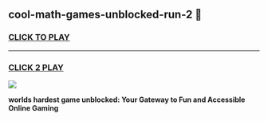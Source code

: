 
## cool-math-games-unblocked-run-2 👋
<h3>
<a href="https://premium.freeplayer.one?title=cool-math-games-unblocked-run-2&ref=14F">CLICK TO PLAY</a></h3>
<hr>

<h3>
<a href="https://premium.freeplayer.one?title=cool-math-games-unblocked-run-2&ref=14F">CLICK 2 PLAY</a>
  
</h3>

<a href="https://premium.freeplayer.one?title=cool-math-games-unblocked-run-2&ref=12F/"><img src="https://clearcache.store/games.png"></a>


**worlds hardest game unblocked: Your Gateway to Fun and Accessible Online Gaming**
